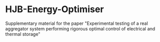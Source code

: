 # HJB-Energy-Optimiser
Supplementary material for the paper "Experimental testing of a real aggregator system performing rigorous optimal control of electrical and thermal storage"
